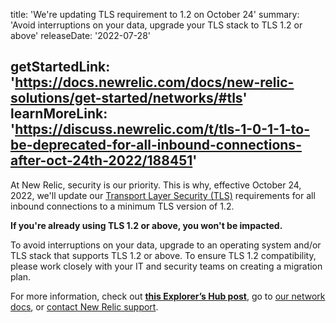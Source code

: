 title: 'We're updating TLS requirement to 1.2 on October 24'
summary: 'Avoid interruptions on your data, upgrade your TLS stack to TLS 1.2 or above'
releaseDate: '2022-07-28'

getStartedLink: 'https://docs.newrelic.com/docs/new-relic-solutions/get-started/networks/#tls'
learnMoreLink: 'https://discuss.newrelic.com/t/tls-1-0-1-1-to-be-deprecated-for-all-inbound-connections-after-oct-24th-2022/188451'
---

At New Relic, security is our priority. This is why, effective October 24, 2022, we'll update our [Transport Layer Security (TLS)](https://en.wikipedia.org/wiki/Transport_Layer_Security) requirements for all inbound connections to a minimum TLS version of 1.2.

**If you're already using TLS 1.2 or above, you won't be impacted.**

To avoid interruptions on your data, upgrade to an operating system and/or TLS stack that supports TLS 1.2 or above. To ensure TLS 1.2 compatibility, please work closely with your IT and security teams on creating a migration plan.

For more information, check out **[this Explorer’s Hub post](https://discuss.newrelic.com/t/tls-1-0-1-1-to-be-deprecated-for-all-inbound-connections-after-oct-24th-2022/188451)**, go to [our network docs](https://docs.newrelic.com/docs/new-relic-solutions/get-started/networks/#tls), or [contact New Relic support](https://support.newrelic.com/s/).
